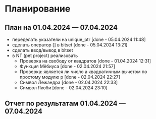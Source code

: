 # Планирование

## План на 01.04.2024 — 07.04.2024

- переделать указатели на unique_ptr [done - 05.04.2024 11:48]
- сделать оператор [] в bitset [done - 05.04.2024 13:21]
- сделать ввод/вывод в bitset
- в NT (pet project) реализовать
  - Проверка на свободу от квадратов [done - 01.04.2024 12:31]
  - Функция Мёбиуса [done - 02.04.2024 21:57]
  - Проверка: является ли число a квадратичным вычетом по простому модулю p [done - 02.04.2024 22:27]
  - Символ Лежандра [done - 02.04.2024 22:33]
  - Символ Якоби [done - 02.04.2024 23:10]

## Отчет по результатам 01.04.2024 — 07.04.2024
